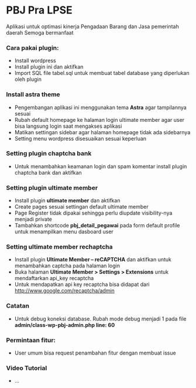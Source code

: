 # PBJ Pra LPSE

Aplikasi untuk optimasi kinerja Pengadaan Barang dan Jasa pemerintah daerah
Semoga bermanfaat

### Cara pakai plugin:
- Install wordpress
- Install plugin ini dan aktifkan
- Import SQL file tabel.sql untuk membuat tabel database yang diperlukan oleh plugin

### Install astra theme
- Pengembangan aplikasi ini menggunakan tema **Astra** agar tampilannya sesuai
- Rubah default homepage ke halaman login ultimate member agar user bisa langsung login saat mengakses aplikasi
- Matikan settingan sidebar agar halaman homepage tidak ada sidebarnya
- Setting menu wordpress disesuaikan sesuai keperluan

### Setting plugin chaptcha bank
- Untuk menambahkan keamanan login dan spam komentar install plugin chaptcha bank dan aktifkan

### Setting plugin ultimate member
- Install plugin **ultimate member** dan aktifkan
- Create pages sesuai settingan default ultimate member
- Page Register tidak dipakai sehingga perlu diupdate visibility-nya menjadi private
- Tambahkan shortcode **pbj_detail_pegawai** pada form default profile untuk menampilkan menu dasboard user

### Setting ultimate member rechaptcha
- Install plugin **Ultimate Member – reCAPTCHA** dan aktifkan untuk menambahkan captcha pada halaman login
- Buka halaman **Ultimate Member > Settings > Extensions** untuk mendaftarkan api_key recaptcha
- Untuk mendapatkan api key recaptcha bisa didapat dari http://www.google.com/recaptcha/admin

### Catatan
- Untuk debug koneksi database. Rubah mode debug menjadi 1 pada file **admin/class-wp-pbj-admin.php line: 60**

### Permintaan fitur:
- User umum bisa request penambahan fitur dengan membuat issue

### Video Tutorial 
- ...